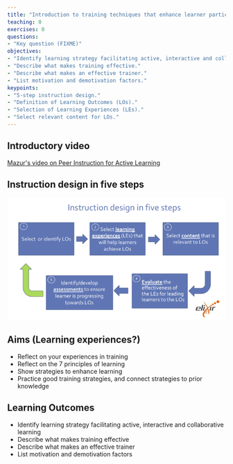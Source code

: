 ```yaml
---
title: "Introduction to training techniques that enhance learner participation and engagement"
teaching: 0
exercises: 0
questions:
- "Key question (FIXME)"
objectives:
- "Identify learning strategy facilitating active, interactive and collaborative learning."
- "Describe what makes training effective."
- "Describe what makes an effective trainer."
- "List motivation and demotivation factors."
keypoints:
- "5-step instruction design."
- "Definition of Learning Outcomes (LOs)."
- "Selection of Learning Experiences (LEs)."
- "Select relevant content for LOs."
---
```



## Introductory video

[Mazur's video on Peer Instruction for Active Learning](https://www.youtube.com/watch?v=Z9orbxoRofI)

## Instruction design in five steps

![](../fig/Instruction_design_in_five_steps.png)

## Aims (Learning experiences?)
- Reflect on your experiences in training
- Reflect on the 7 principles of learning
- Show strategies to enhance learning
- Practice good training strategies, and connect strategies to prior knowledge



## Learning Outcomes
- Identify learning strategy facilitating active, interactive and collaborative learning
- Describe what makes training effective
- Describe what makes an effective trainer
- List motivation and demotivation factors

